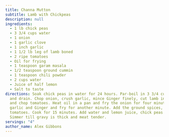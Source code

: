 ```yaml
---
title: Channa Mutton
subtitle: Lamb with Chickpeas
description: null
ingredients:
  - 1 lb chick peas
  - 3 3/4 cups water
  - 1 onion
  - 1 garlic clove
  - 1 inch garlic
  - 1 1/2 lb leg of lamb boned
  - 2 ripe tomatoes
  - Oil for frying
  - 1 teaspoon garam masala
  - 1/2 teaspoon ground cummin
  - 1 teaspoon chili powder
  - 2 cups water
  - Juice of half lemon
  - Salt to taste
directions: Soak chick peas in water for 24 hours. Par-boil in 3 3/4 cups water
  and drain. Chop onion, crush garlic, mince Ginger finely, cut lamb into cubes
  and chop tomatoes. Heat oil in a pan and fry the onion for four minutes. Add
  garlic and Ginger and fry for another minute. Add the ground spices, lamb and
  tomatoes. Cook for 15 minutes. Add water and lemon juice, chick peas and salt.
  Simmer till gravy is thick and meat tender.
servings: "4"
author_name: Alex Gibbons
---
```

